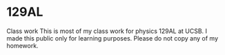 # 129AL
Class work
This is most of my class work for physics 129AL at UCSB. I made this public only for learning purposes. Please do not copy any of my homework.
